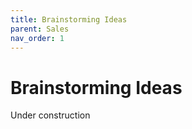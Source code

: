 ```yaml
---
title: Brainstorming Ideas
parent: Sales
nav_order: 1
---
```


# Brainstorming Ideas

Under construction